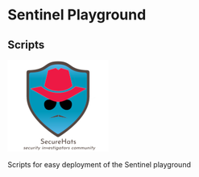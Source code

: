 # Sentinel Playground

## Scripts

![logo](./media/securehats-layers-200x.png)

Scripts for easy deployment of the Sentinel playground
